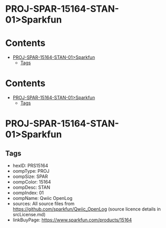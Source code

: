
PROJ-SPAR-15164-STAN-01>Sparkfun
================================

Contents
========

* [PROJ-SPAR-15164-STAN-01>Sparkfun](#proj-spar-15164-stan-01sparkfun)
	* [Tags](#tags)

Contents
========

* [PROJ-SPAR-15164-STAN-01>Sparkfun](#proj-spar-15164-stan-01sparkfun)
	* [Tags](#tags)

# PROJ-SPAR-15164-STAN-01>Sparkfun

## Tags

- hexID: PRS15164
- oompType: PROJ
- oompSize: SPAR
- oompColor: 15164
- oompDesc: STAN
- oompIndex: 01
- oompName: Qwiic OpenLog
- sources: All source files from https://github.com/sparkfun/Qwiic_OpenLog (source licence details in srcLicense.md)
- linkBuyPage: https://www.sparkfun.com/products/15164
